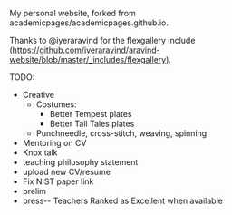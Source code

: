 My personal website, forked from academicpages/academicpages.github.io.

Thanks to @iyeraravind for the flexgallery include (https://github.com/iyeraravind/aravind-website/blob/master/_includes/flexgallery).

TODO:
* Creative
  * Costumes: 
    * Better Tempest plates
    * Better Tall Tales plates
  * Punchneedle, cross-stitch, weaving, spinning
* Mentoring on CV
* Knox talk
* teaching philosophy statement
* upload new CV/resume
* Fix NIST paper link
* prelim
* press-- Teachers Ranked as Excellent when available